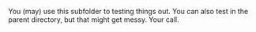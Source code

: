 You (may) use this subfolder to testing things out. You can also test in the parent directory, but that might get messy. Your call.
